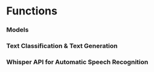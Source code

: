 # Functions

### Models

### Text Classification & Text Generation

### Whisper API for Automatic Speech Recognition
